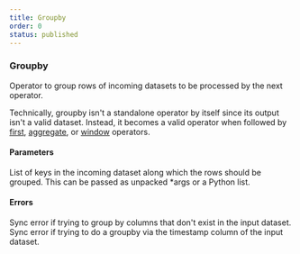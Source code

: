 ```yaml
---
title: Groupby
order: 0
status: published
---
```

### Groupby

<Divider>
<LeftSection>
Operator to group rows of incoming datasets to be processed by the next operator.

Technically, groupby isn't a standalone operator by itself since its output isn't
a valid dataset. Instead, it becomes a valid operator when followed by 
[first](/api-reference/operators#first), [aggregate](/api-reference/operators#aggregate), 
or [window](/api-reference/operators#window) operators.

#### Parameters

<Expandable title="keys" type="List[str]">
List of keys in the incoming dataset along which the rows should be grouped. This
can be passed as unpacked *args or a Python list.
</Expandable>


#### Errors
<Expandable title="Grouping by non-existent columns">
Sync error if trying to group by columns that don't exist in the input dataset.
</Expandable>

<Expandable title="Grouping by timestamp column">
Sync error if trying to do a groupby via the timestamp column of the input dataset.
</Expandable>

</LeftSection>

<RightSection>
<pre snippet="api-reference/operators/groupby#basic" status="success"
    message="Groupby category before using first">
</pre>
<pre snippet="api-reference/operators/groupby#non_existent_column" status="error"
    message="Groupby using a non-existent column">
</pre>
</RightSection>
</Divider>
